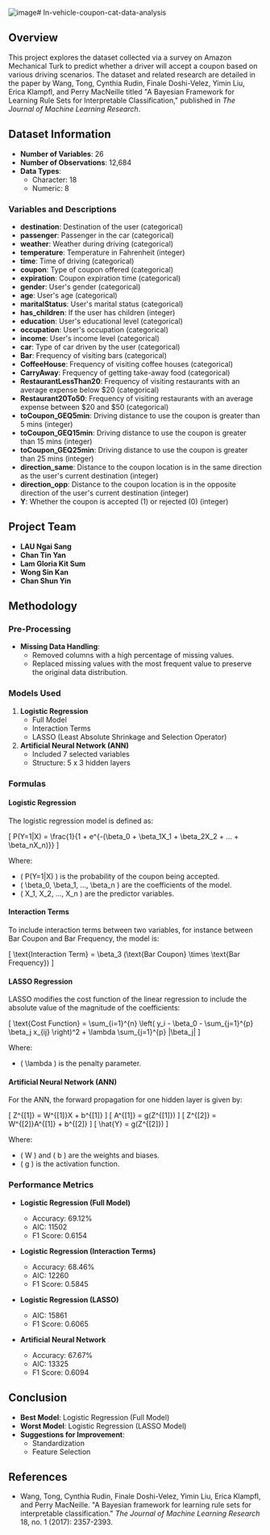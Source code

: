 ![image](https://github.com/user-attachments/assets/e53ed775-401d-45c4-a808-9bf3ada78efe)# In-vehicle-coupon-cat-data-analysis

## Overview

This project explores the dataset collected via a survey on Amazon Mechanical Turk to predict whether a driver will accept a coupon based on various driving scenarios. The dataset and related research are detailed in the paper by Wang, Tong, Cynthia Rudin, Finale Doshi-Velez, Yimin Liu, Erica Klampfl, and Perry MacNeille titled "A Bayesian Framework for Learning Rule Sets for Interpretable Classification," published in *The Journal of Machine Learning Research*.

## Dataset Information

- **Number of Variables**: 26
- **Number of Observations**: 12,684
- **Data Types**:
  - Character: 18
  - Numeric: 8

### Variables and Descriptions

- **destination**: Destination of the user (categorical)
- **passenger**: Passenger in the car (categorical)
- **weather**: Weather during driving (categorical)
- **temperature**: Temperature in Fahrenheit (integer)
- **time**: Time of driving (categorical)
- **coupon**: Type of coupon offered (categorical)
- **expiration**: Coupon expiration time (categorical)
- **gender**: User's gender (categorical)
- **age**: User's age (categorical)
- **maritalStatus**: User's marital status (categorical)
- **has_children**: If the user has children (integer)
- **education**: User's educational level (categorical)
- **occupation**: User's occupation (categorical)
- **income**: User's income level (categorical)
- **car**: Type of car driven by the user (categorical)
- **Bar**: Frequency of visiting bars (categorical)
- **CoffeeHouse**: Frequency of visiting coffee houses (categorical)
- **CarryAway**: Frequency of getting take-away food (categorical)
- **RestaurantLessThan20**: Frequency of visiting restaurants with an average expense below $20 (categorical)
- **Restaurant20To50**: Frequency of visiting restaurants with an average expense between $20 and $50 (categorical)
- **toCoupon_GEQ5min**: Driving distance to use the coupon is greater than 5 mins (integer)
- **toCoupon_GEQ15min**: Driving distance to use the coupon is greater than 15 mins (integer)
- **toCoupon_GEQ25min**: Driving distance to use the coupon is greater than 25 mins (integer)
- **direction_same**: Distance to the coupon location is in the same direction as the user's current destination (integer)
- **direction_opp**: Distance to the coupon location is in the opposite direction of the user's current destination (integer)
- **Y**: Whether the coupon is accepted (1) or rejected (0) (integer)

## Project Team

- **LAU Ngai Sang**
- **Chan Tin Yan**
- **Lam Gloria Kit Sum**
- **Wong Sin Kan**
- **Chan Shun Yin**

## Methodology

### Pre-Processing

- **Missing Data Handling**:
  - Removed columns with a high percentage of missing values.
  - Replaced missing values with the most frequent value to preserve the original data distribution.
  
### Models Used

1. **Logistic Regression**
   - Full Model
   - Interaction Terms
   - LASSO (Least Absolute Shrinkage and Selection Operator)
2. **Artificial Neural Network (ANN)**
   - Included 7 selected variables
   - Structure: 5 x 3 hidden layers

### Formulas

#### Logistic Regression
The logistic regression model is defined as:

\[ P(Y=1|X) = \frac{1}{1 + e^{-(\beta_0 + \beta_1X_1 + \beta_2X_2 + ... + \beta_nX_n)}} \]

Where:
- \( P(Y=1|X) \) is the probability of the coupon being accepted.
- \( \beta_0, \beta_1, ..., \beta_n \) are the coefficients of the model.
- \( X_1, X_2, ..., X_n \) are the predictor variables.

#### Interaction Terms
To include interaction terms between two variables, for instance between Bar Coupon and Bar Frequency, the model is:

\[ \text{Interaction Term} = \beta_3 (\text{Bar Coupon} \times \text{Bar Frequency}) \]

#### LASSO Regression
LASSO modifies the cost function of the linear regression to include the absolute value of the magnitude of the coefficients:

\[ \text{Cost Function} = \sum_{i=1}^{n} \left( y_i - \beta_0 - \sum_{j=1}^{p} \beta_j x_{ij} \right)^2 + \lambda \sum_{j=1}^{p} |\beta_j| \]

Where:
- \( \lambda \) is the penalty parameter.

#### Artificial Neural Network (ANN)
For the ANN, the forward propagation for one hidden layer is given by:

\[ Z^{[1]} = W^{[1]}X + b^{[1]} \]
\[ A^{[1]} = g(Z^{[1]}) \]
\[ Z^{[2]} = W^{[2]}A^{[1]} + b^{[2]} \]
\[ \hat{Y} = g(Z^{[2]}) \]

Where:
- \( W \) and \( b \) are the weights and biases.
- \( g \) is the activation function.

### Performance Metrics

- **Logistic Regression (Full Model)**
  - Accuracy: 69.12%
  - AIC: 11502
  - F1 Score: 0.6154

- **Logistic Regression (Interaction Terms)**
  - Accuracy: 68.46%
  - AIC: 12260
  - F1 Score: 0.5845

- **Logistic Regression (LASSO)**
  - AIC: 15861
  - F1 Score: 0.6065

- **Artificial Neural Network**
  - Accuracy: 67.67%
  - AIC: 13325
  - F1 Score: 0.6094

## Conclusion

- **Best Model**: Logistic Regression (Full Model)
- **Worst Model**: Logistic Regression (LASSO Model)
- **Suggestions for Improvement**: 
  - Standardization
  - Feature Selection

## References

- Wang, Tong, Cynthia Rudin, Finale Doshi-Velez, Yimin Liu, Erica Klampfl, and Perry MacNeille. "A Bayesian framework for learning rule sets for interpretable classification." *The Journal of Machine Learning Research* 18, no. 1 (2017): 2357-2393.
